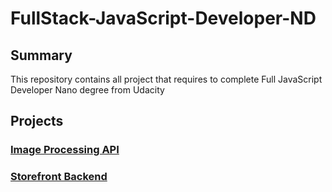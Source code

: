 # FullStack-JavaScript-Developer-ND

## Summary  

This repository contains all project that requires to complete Full JavaScript Developer Nano degree from Udacity 

## Projects 

### [Image Processing API](https://github.com/AmaniAlshami/FullStack-JavaScript-Developer-ND/tree/main/Project1-ImageProcessingAPI) 
### [Storefront Backend](https://github.com/AmaniAlshami/FullStack-JavaScript-Developer-ND/tree/main/Project2-Storefront%20Backend%20)
